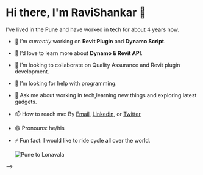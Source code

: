 # Hi there, I'm RaviShankar :wave: 

I've lived in the Pune and have worked in tech for about 4 years now.
- 🔭 I’m _currently_ working on **Revit Plugin** and **Dynamo Script**.
- 🌱 I’d love to learn more about **Dynamo & Revit API**.
- 👯 I’m looking to collaborate on Quality Assurance and Revit plugin development.
- 🤔 I’m looking for help with programming.
- 💬 Ask me about working in tech,learning new things and exploring latest gadgets.
- 📫 How to reach me: By [Email](ravishankar.unipune@gmail.com), [Linkedin](https://www.linkedin.com/in/ravi-shankar-kumar/), or [Twitter](https://twitter.com/Kumarravicctech)
- 😄 Pronouns: he/his
- ⚡ Fun fact: I would like to ride cycle all over the world.

  ![Pune to Lonavala](https://user-images.githubusercontent.com/63152994/120317143-e5a04d80-c2fb-11eb-862c-d616704cfd5b.jpg)

-->
